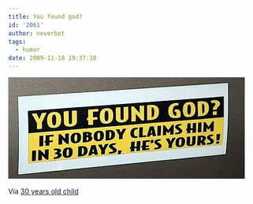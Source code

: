 ```yaml
---
title: You found god?
id: '2061'
author: neverbot
tags:
  - humor
date: 2009-11-10 19:37:10
---
```


![200911101936.jpg](./you-found-god/200911101936.jpg)

Vía [30 years old child](http://jhulyjohns.tumblr.com/post/238550332/hoshi-konaini-clairefisher-strepitupido)